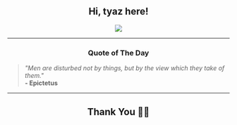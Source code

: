 <h2 align="center"> Hi, tyaz here!</h2>

<p align="center">
<a href="https://github.com/tyazx" alt="github streak"><img src="https://dvst-streak.herokuapp.com/?user=tyazx&theme=tokyonight&fire=DD472C"></a>
</p>

<hr>
<h3 align="center">Quote of The Day</h3>
<p align="center">
<blockquote>
<i>"Men are disturbed not by things, but by the view which they take of them."</i>
<br>
<b>- Epictetus</b>
</blockquote>
</p>


<hr>
<h2 align="center">Thank You 🙏🏼</h2>
